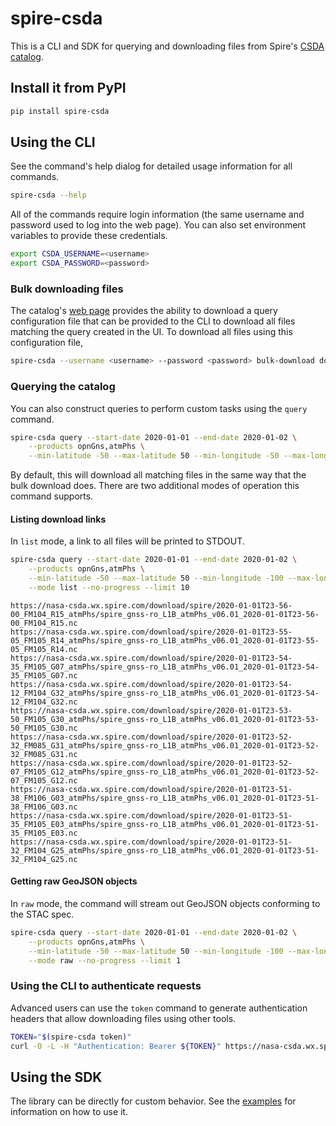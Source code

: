 # spire-csda

This is a CLI and SDK for querying and downloading files from Spire's
[CSDA catalog](https://nasa-csda.wx.spire.com/).

## Install it from PyPI

```bash
pip install spire-csda
```

## Using the CLI

See the command's help dialog for detailed usage information for all commands.

```bash
spire-csda --help
```

All of the commands require login information (the same username and password
used to log into the web page). You can also set environment variables to provide
these credentials.

```bash
export CSDA_USERNAME=<username>
export CSDA_PASSWORD=<password>
```

### Bulk downloading files

The catalog's [web page](https://nasa-csda.wx.spire.com/) provides the 
ability to download a query configuration file that can be provided to
the CLI to download all files matching the query created in the UI. To
download all files using this configuration file,

```bash
spire-csda --username <username> --password <password> bulk-download download-config.json
```

### Querying the catalog

You can also construct queries to perform custom tasks using the `query`
command.

```bash
spire-csda query --start-date 2020-01-01 --end-date 2020-01-02 \
    --products opnGns,atmPhs \
    --min-latitude -50 --max-latitude 50 --min-longitude -50 --max-longitude 50
```

By default, this will download all matching files in the same way that the bulk
download does. There are two additional modes of operation this command supports.

#### Listing download links

In `list` mode, a link to all files will be printed to STDOUT.

```bash
spire-csda query --start-date 2020-01-01 --end-date 2020-01-02 \
    --products opnGns,atmPhs \
    --min-latitude -50 --max-latitude 50 --min-longitude -100 --max-longitude 100 \
    --mode list --no-progress --limit 10
```
```
https://nasa-csda.wx.spire.com/download/spire/2020-01-01T23-56-00_FM104_R15_atmPhs/spire_gnss-ro_L1B_atmPhs_v06.01_2020-01-01T23-56-00_FM104_R15.nc
https://nasa-csda.wx.spire.com/download/spire/2020-01-01T23-55-05_FM105_R14_atmPhs/spire_gnss-ro_L1B_atmPhs_v06.01_2020-01-01T23-55-05_FM105_R14.nc
https://nasa-csda.wx.spire.com/download/spire/2020-01-01T23-54-35_FM105_G07_atmPhs/spire_gnss-ro_L1B_atmPhs_v06.01_2020-01-01T23-54-35_FM105_G07.nc
https://nasa-csda.wx.spire.com/download/spire/2020-01-01T23-54-12_FM104_G32_atmPhs/spire_gnss-ro_L1B_atmPhs_v06.01_2020-01-01T23-54-12_FM104_G32.nc
https://nasa-csda.wx.spire.com/download/spire/2020-01-01T23-53-50_FM105_G30_atmPhs/spire_gnss-ro_L1B_atmPhs_v06.01_2020-01-01T23-53-50_FM105_G30.nc
https://nasa-csda.wx.spire.com/download/spire/2020-01-01T23-52-32_FM085_G31_atmPhs/spire_gnss-ro_L1B_atmPhs_v06.01_2020-01-01T23-52-32_FM085_G31.nc
https://nasa-csda.wx.spire.com/download/spire/2020-01-01T23-52-07_FM105_G12_atmPhs/spire_gnss-ro_L1B_atmPhs_v06.01_2020-01-01T23-52-07_FM105_G12.nc
https://nasa-csda.wx.spire.com/download/spire/2020-01-01T23-51-38_FM106_G03_atmPhs/spire_gnss-ro_L1B_atmPhs_v06.01_2020-01-01T23-51-38_FM106_G03.nc
https://nasa-csda.wx.spire.com/download/spire/2020-01-01T23-51-35_FM105_E03_atmPhs/spire_gnss-ro_L1B_atmPhs_v06.01_2020-01-01T23-51-35_FM105_E03.nc
https://nasa-csda.wx.spire.com/download/spire/2020-01-01T23-51-32_FM104_G25_atmPhs/spire_gnss-ro_L1B_atmPhs_v06.01_2020-01-01T23-51-32_FM104_G25.nc
```

#### Getting raw GeoJSON objects

In `raw` mode, the command will stream out GeoJSON objects conforming to the STAC spec.

```bash
spire-csda query --start-date 2020-01-01 --end-date 2020-01-02 \
    --products opnGns,atmPhs \
    --min-latitude -50 --max-latitude 50 --min-longitude -100 --max-longitude 100 \
    --mode raw --no-progress --limit 1
```

### Using the CLI to authenticate requests

Advanced users can use the `token` command to generate authentication headers that allow
downloading files using other tools.

```bash
TOKEN="$(spire-csda token)"
curl -O -L -H "Authentication: Bearer ${TOKEN}" https://nasa-csda.wx.spire.com/download/spire/2020-01-01T23-56-00_FM104_R15_atmPhs/spire_gnss-ro_L1B_atmPhs_v06.01_2020-01-01T23-56-00_FM104_R15.nc -o 
```

## Using the SDK

The library can be directly for custom behavior. See the [examples](examples) for information
on how to use it.
